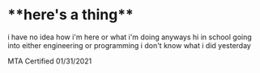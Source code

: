 <h1>**here's a thing**</h1>
  
i have no idea how i'm here or what i'm doing
anyways hi
in school
going into either engineering or programming
i don't know what i did yesterday

MTA Certified 01/31/2021

<!---
Garfield2875/Garfield2875 is a ✨ special ✨ repository because its `README.md` (this file) appears on your GitHub profile.
You can click the Preview link to take a look at your changes.
--->
